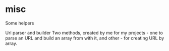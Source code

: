 # misc
Some helpers

Url parser and builder
Two methods, created by me for my projects - one to parse an URL and build an array from with it, and other - for creating URL by array.

